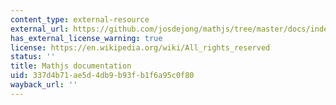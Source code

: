 ```yaml
---
content_type: external-resource
external_url: https://github.com/josdejong/mathjs/tree/master/docs/index.md
has_external_license_warning: true
license: https://en.wikipedia.org/wiki/All_rights_reserved
status: ''
title: Mathjs documentation
uid: 337d4b71-ae5d-4db9-b93f-b1f6a95c0f80
wayback_url: ''
---
```

